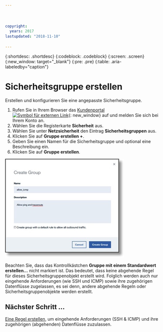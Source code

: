 ```yaml
---



copyright:
  years: 2017
lastupdated: "2018-11-10"

---
```


{:shortdesc: .shortdesc}
{:codeblock: .codeblock}
{:screen: .screen}
{:new_window: target="_blank"}
{:pre: .pre}
{:table: .aria-labeledby="caption"}

# Sicherheitsgruppe erstellen
Erstellen und konfigurieren Sie eine angepasste Sicherheitsgruppe.

1. Rufen Sie in Ihrem Browser das [Kundenportal ![Symbol für externen Link](../../icons/launch-glyph.svg "Symbol für externen Link")](https://control.softlayer.com/){: new_window} auf und melden Sie sich bei Ihrem Konto an.
2.	Wählen Sie die Registerkarte **Sicherheit** aus.
3. Wählen Sie unter **Netzsicherheit** den Eintrag **Sicherheitsgruppen** aus.
4.	Klicken Sie auf **Gruppe erstellen +**.
5.	Geben Sie einen Namen für die Sicherheitsgruppe und optional eine Beschreibung ein.
6. Klicken Sie auf **Gruppe erstellen**.

![Sicherheitsgruppe erstellen](./images/create_sg.jpg)

Beachten Sie, dass das Kontrollkästchen **Gruppe mit einem Standardwert erstellen…** nicht markiert ist. Das bedeutet, dass keine abgehende Regel für dieses Sicherheitsgruppenobjekt erstellt wird. Folglich werden auch nur eingehende Anforderungen (wie SSH und ICMP) sowie ihre zugehörigen Datenflüsse zugelassen, es sei denn, andere abgehende Regeln oder Sicherheitsgruppenobjekte werden erstellt.

## Nächster Schritt ...
[Eine Regel erstellen](csg_rule.html), um eingehende Anforderungen (SSH & ICMP) und ihre zugehörigen (abgehenden) Datenflüsse zuzulassen.  
